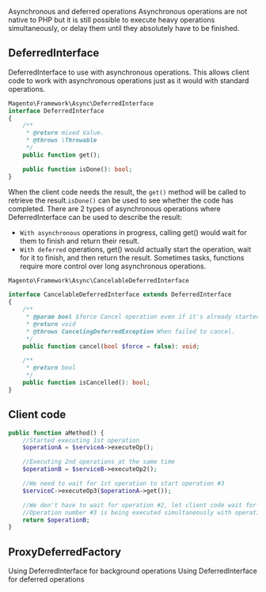Asynchronous and deferred operations
Asynchronous operations are not native to PHP but it is still possible to execute heavy operations simultaneously, or delay them until they absolutely have to be finished.
## DeferredInterface
DeferredInterface to use with asynchronous operations. This allows client code to work with asynchronous operations just as it would with standard operations.
```php
Magento\Framework\Async\DeferredInterface
interface DeferredInterface
{
    /**
     * @return mixed Value.
     * @throws \Throwable
     */
    public function get();

    public function isDone(): bool;
}
```

When the client code needs the result, the `get()` method will be called to retrieve the result.`isDone()` can be used to see whether the code has completed.
There are 2 types of asynchronous operations where DeferredInterface can be used to describe the result:

- `With asynchronous` operations in progress, calling get() would wait for them to finish and return their result.
- `With deferred` operations, get() would actually start the operation, wait for it to finish, and then return the result.
Sometimes tasks, functions require more control over long asynchronous operations.
```php
Magento\Framework\Async\CancelableDeferredInterface

interface CancelableDeferredInterface extends DeferredInterface
{
    /**
     * @param bool $force Cancel operation even if it's already started.
     * @return void
     * @throws CancelingDeferredException When failed to cancel.
     */
    public function cancel(bool $force = false): void;

    /**
     * @return bool
     */
    public function isCancelled(): bool;
}

```

## Client code
```php
public function aMethod() {
    //Started executing 1st operation
    $operationA = $serviceA->executeOp();

    //Executing 2nd operations at the same time
    $operationB = $serviceB->executeOp2();

    //We need to wait for 1st operation to start operation #3
    $serviceC->executeOp3($operationA->get());

    //We don't have to wait for operation #2, let client code wait for it if it needs the result
    //Operation number #3 is being executed simultaneously with operation #2
    return $operationB;
}
```

## ProxyDeferredFactory
Using DeferredInterface for background operations
Using DeferredInterface for deferred operations